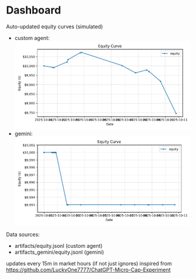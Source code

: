 # Dashboard

Auto-updated equity curves (simulated)

- custom agent: ![Equity Curve](artifacts/equity.png?v=d92aa94)
- gemini: ![Equity Curve (Gemini)](artifacts_gemini/equity.png?v=d92aa94)

Data sources:
- artifacts/equity.jsonl (custom agent)
- artifacts_gemini/equity.jsonl (gemini)

updates every 15m in market hours (if not just ignores)
inspired from https://github.com/LuckyOne7777/ChatGPT-Micro-Cap-Experiment